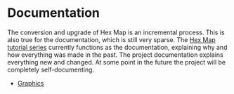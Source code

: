 # Documentation

The conversion and upgrade of Hex Map is an incremental process. This is also true for the documentation, which is still very sparse. The [Hex Map tutorial series](https://catlikecoding.com/unity/tutorials/hex-map/) currently functions as the documentation, explaining why and how everything was made in the past. The project documentation explains everything new and changed. At some point in the future the project will be completely self-documenting. 

- [Graphics](graphics/index.md)
